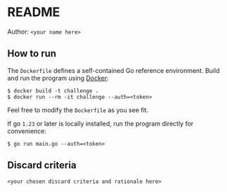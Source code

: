 # README

Author: `<your name here>`

## How to run

The `Dockerfile` defines a self-contained Go reference environment. 
Build and run the program using [Docker](https://docs.docker.com/get-started/get-docker/):
```
$ docker build -t challenge .
$ docker run --rm -it challenge --auth=<token>
```
Feel free to modify the `Dockerfile` as you see fit.

If go `1.23` or later is locally installed, run the program directly for convenience:
```
$ go run main.go --auth=<token>
```

## Discard criteria

`<your chosen discard criteria and rationale here>`
